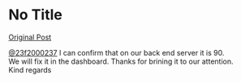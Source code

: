 # No Title

[Original Post](https://discourse.onlinedegree.iitm.ac.in/t/166816/58)

<p><a class="mention" href="/u/23f2000237">@23f2000237</a> I can confirm that on our back end server it is 90.<br>
We will fix it in the dashboard. Thanks for brining it to our attention.<br>
Kind regards</p>